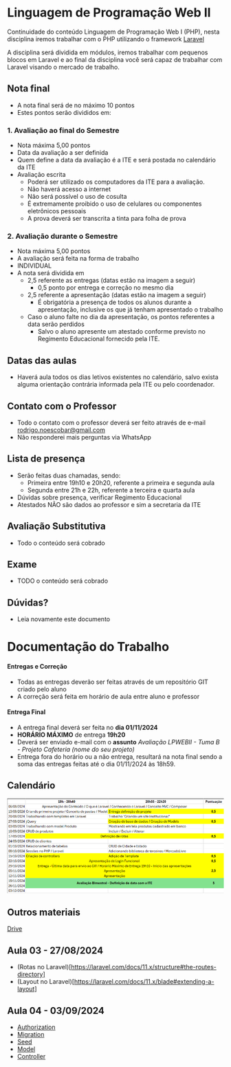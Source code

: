 
# Linguagem de Programação Web II

Continuidade do conteúdo Linguagem de Programação Web I (PHP), nesta disciplina iremos trabalhar com o PHP utilizando o framework [Laravel](https://laravel.com/)

A disciplina será dividida em módulos, iremos trabalhar com pequenos blocos em Laravel e ao final da disciplina você será capaz de trabalhar com Laravel visando o mercado de trabalho.

## Nota final
- A nota final será de no máximo 10 pontos
- Estes pontos serão divididos em:

### 1. Avaliação ao final do Semestre
- Nota máxima 5,00 pontos
- Data da avaliação a ser definida
- Quem define a data da avaliação é a ITE e será postada no calendário da ITE
- Avaliação escrita
  - Poderá ser utilizado os computadores da ITE para a avaliação.
  - Não haverá acesso a internet
  - Não será possível o uso de cosulta
  - É extremamente proibido o uso de celulares ou componentes eletrônicos pessoais
  - A prova deverá ser transcrita a tinta para folha de prova


### 2. Avaliação durante o Semestre
- Nota máxima 5,00 pontos
- A avaliação será feita na forma de trabalho
- INDIVIDUAL
- A nota será dividida em
  - 2,5 referente as entregas (datas estão na imagem a seguir)
    - 0,5 ponto por entrega e correção no mesmo dia
  - 2,5 referente a apresentação (datas estão na imagem a seguir)
    - É obrigatória a presença de todos os alunos durante a apresentação, inclusive os que já tenham apresentado o trabalho
  - Caso o aluno falte no dia da apresentação, os pontos referentes a data serão perdidos
    - Salvo o aluno apresente um atestado conforme previsto no Regimento Educacional fornecido pela ITE.


## Datas das aulas
- Haverá aula todos os dias letivos existentes no calendário, salvo exista alguma orientação contrária informada pela ITE ou pelo coordenador.

## Contato com o Professor
- Todo o contato com o professor deverá ser feito através de e-mail [rodrigo.noescobar@gmail.com](mailto:rodrigo.noescobar@gmail.com)
- Não responderei mais perguntas via WhatsApp

## Lista de presença
- Serão feitas duas chamadas, sendo:
    - Primeira entre 19h10 e 20h20, referente a primeira e segunda aula
    - Segunda entre 21h e 22h, referente a terceira e quarta aula
- Dúvidas sobre presença, verificar Regimento Educacional
- Atestados NÃO são dados ao professor e sim a secretaria da ITE

## Avaliação Substitutiva
- Todo o conteúdo será cobrado

## Exame
- TODO o conteúdo será cobrado

## Dúvidas?
- Leia novamente este documento





# Documentação do Trabalho

#### Entregas e Correção
- Todas as entregas deverão ser feitas através de um repositório GIT criado pelo aluno
- A correção será feita em horário de aula entre aluno e professor

#### Entrega Final
- A entrega final deverá ser feita no **dia 01/11/2024**
- **HORÁRIO MÁXIMO** de entrega **19h20**
- Deverá ser enviado e-mail com o **assunto** *Avaliação LPWEBII - Tuma B - Projeto Cafeteria (nome do seu projeto)*
- Entrega fora do horário ou a não entrega, resultará na nota final sendo a soma das entregas feitas até o dia 01/11/2024 às 18h59.

## Calendário
![Calendário](calendario/tabela.png)

## Outros materiais
[Drive](https://drive.google.com/drive/folders/1UGSLJfwW-U2OIks-HUKDeGNACRsldsyA?usp=sharing)

## Aula 03 - 27/08/2024
- (Rotas no Laravel)[https://laravel.com/docs/11.x/structure#the-routes-directory]
- (Layout no Laravel)[https://laravel.com/docs/11.x/blade#extending-a-layout]

## Aula 04 - 03/09/2024
- [Authorization](https://laravel.com/docs/11.x/starter-kits)
- [Migration](https://laravel.com/docs/11.x/migrations#main-content)
- [Seed](https://laravel.com/docs/11.x/seeding#running-seeders)
- [Model](https://laravel.com/docs/11.x/eloquent#table-names)
- [Controller](https://laravel.com/docs/11.x/controllers#main-content)
